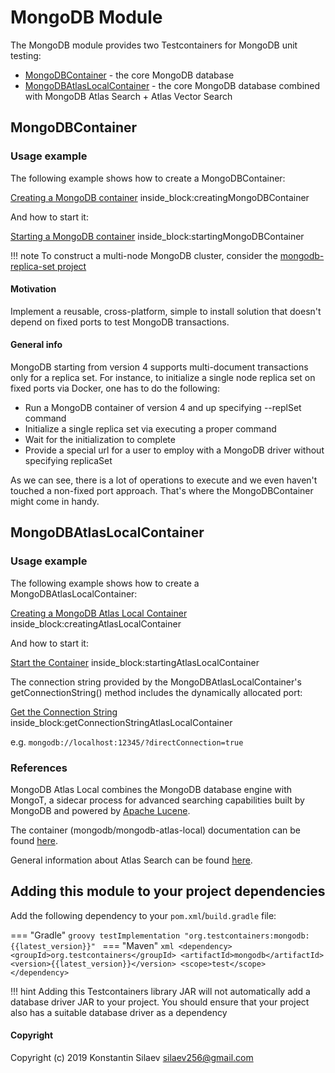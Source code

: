 # MongoDB Module

The MongoDB module provides two Testcontainers for MongoDB unit testing:

* [MongoDBContainer](#mongodbcontainer) - the core MongoDB database
* [MongoDBAtlasLocalContainer](#mongodbatlaslocalcontainer) - the core MongoDB database combined with MongoDB Atlas Search + Atlas Vector Search

## MongoDBContainer

### Usage example

The following example shows how to create a MongoDBContainer:

<!--codeinclude-->
[Creating a MongoDB container](../../../modules/mongodb/src/test/java/org/testcontainers/mongodb/MongoDBContainerTest.java) inside_block:creatingMongoDBContainer
<!--/codeinclude-->

And how to start it:

<!--codeinclude-->
[Starting a MongoDB container](../../../modules/mongodb/src/test/java/org/testcontainers/mongodb/MongoDBContainerTest.java) inside_block:startingMongoDBContainer
<!--/codeinclude-->

!!! note
    To construct a multi-node MongoDB cluster, consider the [mongodb-replica-set project](https://github.com/silaev/mongodb-replica-set/)     

#### Motivation
Implement a reusable, cross-platform, simple to install solution that doesn't depend on 
fixed ports to test MongoDB transactions.  
  
#### General info
MongoDB starting from version 4 supports multi-document transactions only for a replica set.
For instance, to initialize a single node replica set on fixed ports via Docker, one has to do the following:

* Run a MongoDB container of version 4 and up specifying --replSet command
* Initialize a single replica set via executing a proper command
* Wait for the initialization to complete
* Provide a special url for a user to employ with a MongoDB driver without specifying replicaSet

As we can see, there is a lot of operations to execute and we even haven't touched a non-fixed port approach.
That's where the MongoDBContainer might come in handy. 

## MongoDBAtlasLocalContainer

### Usage example

The following example shows how to create a MongoDBAtlasLocalContainer:

<!--codeinclude-->
[Creating a MongoDB Atlas Local Container](../../../modules/mongodb/src/test/java/org/testcontainers/mongodb/MongoDBAtlasLocalContainerTest.java) inside_block:creatingAtlasLocalContainer
<!--/codeinclude-->

And how to start it:

<!--codeinclude-->
[Start the Container](../../../modules/mongodb/src/test/java/org/testcontainers/mongodb/MongoDBAtlasLocalContainerTest.java) inside_block:startingAtlasLocalContainer
<!--/codeinclude-->

The connection string provided by the MongoDBAtlasLocalContainer's getConnectionString() method includes the dynamically allocated port:

<!--codeinclude-->
[Get the Connection String](../../../modules/mongodb/src/test/java/org/testcontainers/mongodb/MongoDBAtlasLocalContainerTest.java) inside_block:getConnectionStringAtlasLocalContainer
<!--/codeinclude-->

e.g. `mongodb://localhost:12345/?directConnection=true`

### References
MongoDB Atlas Local combines the MongoDB database engine with MongoT, a sidecar process for advanced searching capabilities built by MongoDB and powered by [Apache Lucene](https://lucene.apache.org/). 

The container (mongodb/mongodb-atlas-local) documentation can be found [here](https://www.mongodb.com/docs/atlas/cli/current/atlas-cli-deploy-docker/).

General information about Atlas Search can be found [here](https://www.mongodb.com/docs/atlas/atlas-search/).

## Adding this module to your project dependencies

Add the following dependency to your `pom.xml`/`build.gradle` file:

=== "Gradle"
    ```groovy
    testImplementation "org.testcontainers:mongodb:{{latest_version}}"
    ```
=== "Maven"
    ```xml
    <dependency>
        <groupId>org.testcontainers</groupId>
        <artifactId>mongodb</artifactId>
        <version>{{latest_version}}</version>
        <scope>test</scope>
    </dependency>
    ```

!!! hint
    Adding this Testcontainers library JAR will not automatically add a database driver JAR to your project. You should ensure that your project also has a suitable database driver as a dependency
    
#### Copyright
Copyright (c) 2019 Konstantin Silaev <silaev256@gmail.com>
